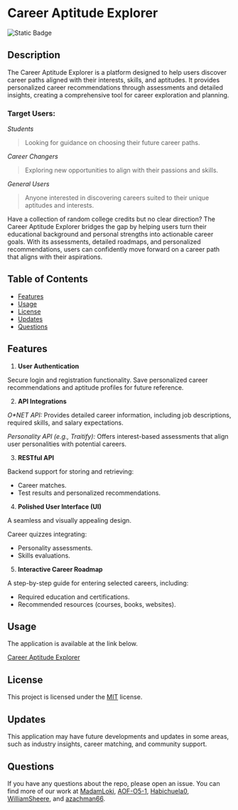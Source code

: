 # Career Aptitude Explorer

  ![Static Badge](https://img.shields.io/badge/license-MIT-blue)

## Description

The Career Aptitude Explorer is a platform designed to help users discover career paths aligned with their interests, skills, and aptitudes. It provides personalized career recommendations through assessments and detailed insights, creating a comprehensive tool for career exploration and planning.

### **Target Users:**
_Students_
> Looking for guidance on choosing their future career paths.

_Career Changers_
> Exploring new opportunities to align with their passions and skills.

_General Users_
> Anyone interested in discovering careers suited to their unique aptitudes and interests.


Have a collection of random college credits but no clear direction? The Career Aptitude Explorer bridges the gap by helping users turn their educational background and personal strengths into actionable career goals. With its assessments, detailed roadmaps, and personalized recommendations, users can confidently move forward on a career path that aligns with their aspirations.


## Table of Contents
  - [Features](#features)
  - [Usage](#usage)
  - [License](#license)
  - [Updates](#updates)
  - [Questions](#questions)

## Features
1. **User Authentication**

Secure login and registration functionality.
Save personalized career recommendations and aptitude profiles for future reference.

2. **API Integrations**

_O*NET API:_
Provides detailed career information, including job descriptions, required skills, and salary expectations.

_Personality API (e.g., Traitify):_
Offers interest-based assessments that align user personalities with potential careers.

3. **RESTful API**

Backend support for storing and retrieving:
- Career matches.
- Test results and personalized recommendations.

4. **Polished User Interface (UI)**

A seamless and visually appealing design.

Career quizzes integrating:
- Personality assessments.
- Skills evaluations.

5. **Interactive Career Roadmap**

A step-by-step guide for entering selected careers, including:
- Required education and certifications.
- Recommended resources (courses, books, websites).

## Usage
The application is available at the link below.

[Career Aptitude Explorer](https://career-aptitude-explorer-api.onrender.com/)

## License

This project is licensed under the [MIT](https://choosealicense.com/licenses/MIT/) license.

## Updates

This application may have future developments and updates in some areas, such as industry insights, career matching, and community support.
  
## Questions
  If you have any questions about the repo, please open an issue.
  You can find more of our work at [MadamLoki](https://github.com/MadamLoki), [AOF-O5-1](https://github.com/AOF-O5-1), [Habichuela0](https://github.com/Habichuela0), [WilliamSheere](https://github.com/WilliamSheere), and [azachman66](https://github.com/azachman66).
